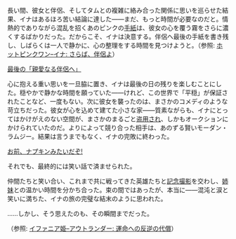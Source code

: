 <!-- title: ニノイナ -->
<!-- status: 生存 -->

長い間、彼女と伴侶、そしてタムとの複雑に絡み合った関係に思いを巡らせた結果、イナはあるほろ苦い結論に達した――まだ、もっと時間が必要なのだと。情熱的でありながら混乱を招くあのピンクの[手紙](https://www.youtube.com/live/PoM6ETBlOVY?t=205)は、彼女の心を覆う霧をさらに濃くするばかりだった。だからこそ、イナは決意する。伴侶へ最後の手紙を書き残し、しばらくは一人で静かに、心の整理をする時間を見つけようと。（参照: [ホットピンクワン–イナ: さらば、伴侶よ](#edge:ina-irys)）

[最後の「親愛なる伴侶へ」](#embed:https://www.youtube.com/live/PoM6ETBlOVY?t=723)

心に抱える重い思いを一旦脇に置き、イナは最後の日の残りを楽しむことにした。穏やかで静かな時間を願っていた――けれど、この世界で「平穏」が保証されたことなど、一度もない。次に彼女を襲ったのは、まさかのコメディのような苛立ちだった。彼女が心を込めて建てた小さな家――質素ながらも、イナにとってはかけがえのない空間が、まさかのまるごと[盗用され](https://www.youtube.com/live/PoM6ETBlOVY?t=1756)、しかもオークションにかけられていたのだ。よりによって競り合った相手は、あのずる賢いモーダン・ラムジー。結果は言うまでもなく、イナの完敗に終わった。

[お前、ナプキンみたいだぞ!](#embed:https://www.youtube.com/live/PoM6ETBlOVY?t=2015)

それでも、最終的には笑い話で済ませられた。

仲間たちと笑い合い、これまで共に戦ってきた英雄たちと[記念撮影](https://www.youtube.com/live/PoM6ETBlOVY?t=2275)を交わし、[姉妹](https://www.youtube.com/live/PoM6ETBlOVY?t=4638)との温かい時間を分かち合った。束の間ではあったが、本当に――混沌と涙と笑いに満ちた、イナの旅の完璧な結末のように思われた。

……しかし、そう思えたのも、その瞬間までだった。

（参照: [イファニア姫–アウトランダー: 運命への反逆の代償](#edge:iphania-outlander)）
